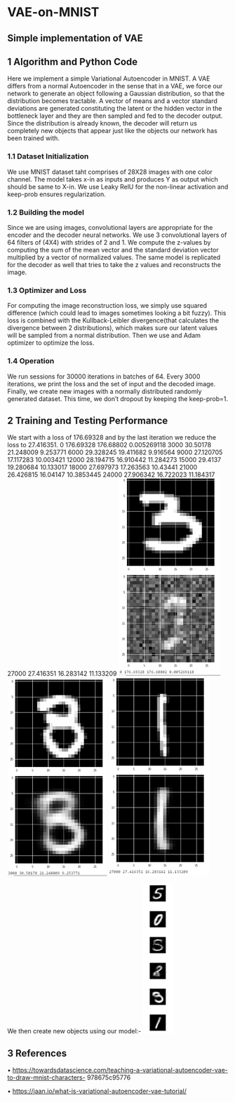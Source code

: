 # VAE-on-MNIST
## Simple implementation of VAE
## 1 Algorithm and Python Code
Here we implement a simple Variational Autoencoder in MNIST. A VAE differs from a normal Autoencoder
in the sense that in a VAE, we force our network to generate an object following a Gaussian distribution, so
that the distribution becomes tractable. A vector of means and a vector standard deviations are generated
constituting the latent or the hidden vector in the bottleneck layer and they are then sampled and fed to
the decoder output. Since the distribution is already known, the decoder will return us completely new
objects that appear just like the objects our network has been trained with.
### 1.1 Dataset Initialization
We use MNIST dataset taht comprises of 28X28 images with one color channel. The model takes x-in as
inputs and produces Y as output which should be same to X-in. We use Leaky RelU for the non-linear
activation and keep-prob ensures regularization.
### 1.2 Building the model
Since we are using images, convolutional layers are appropriate for the encoder and the decoder neural
networks. We use 3 convolutional layers of 64 filters of (4X4) with strides of 2 and 1. We compute the
z-values by computing the sum of the mean vector and the standard deviation vector multiplied by a vector
of normalized values. The same model is replicated for the decoder as well that tries to take the z values
and reconstructs the image.
### 1.3 Optimizer and Loss
For computing the image reconstruction loss, we simply use squared difference (which could lead to images
sometimes looking a bit fuzzy). This loss is combined with the Kullback-Leibler divergence(that calculates
the divergence between 2 distributions), which makes sure our latent values will be sampled from a normal
distribution. Then we use and Adam optimizer to optimize the loss.
### 1.4 Operation
We run sessions for 30000 iterations in batches of 64. Every 3000 iterations, we print the loss and the
set of input and the decoded image. Finally, we create new images with a normally distributed randomly
generated dataset. This time, we don’t dropout by keeping the keep-prob=1.
## 2 Training and Testing Performance
We start with a loss of 176.69328 and by the last iteration we reduce the loss to 27.416351.
0 176.69328 176.68802 0.005269118
3000 30.50178 21.248009 9.253771
6000 29.328245 19.411682 9.916564
9000 27.120705 17.117283 10.003421
12000 28.194715 16.910442 11.284273
15000 29.4137 19.280684 10.133017
18000 27.697973 17.263563 10.43441
21000 26.426815 16.04147 10.3853445
24000 27.906342 16.722023 11.184317
27000 27.416351 16.283142 11.133209
![Iteration 0](https://github.com/theperplexedmaverick/VAE-on-MNIST/blob/master/Iteration%200.PNG)
![Iteration 1](https://github.com/theperplexedmaverick/VAE-on-MNIST/blob/master/Iteration%201.PNG)
![Iteration 9](https://github.com/theperplexedmaverick/VAE-on-MNIST/blob/master/Iteration%209.PNG)

We then create new objects using our model:-
![](https://github.com/theperplexedmaverick/VAE-on-MNIST/blob/master/Gen.PNG)
## 3 References

• https://towardsdatascience.com/teaching-a-variational-autoencoder-vae-to-draw-mnist-characters-
978675c95776

• https://jaan.io/what-is-variational-autoencoder-vae-tutorial/

